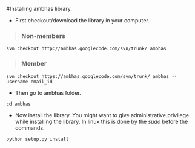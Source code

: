 #Installing ambhas library.

  * First checkout/download the library in your computer.
> ### Non-members ###
```
svn checkout http://ambhas.googlecode.com/svn/trunk/ ambhas
```

> ### Member ###
```
svn checkout https://ambhas.googlecode.com/svn/trunk/ ambhas -- username email_id 
```

  * Then go to ambhas folder.
```
cd ambhas
```

  * Now install the library. You might want to give administrative privilege while installing the library. In linux this is done by the _sudo_ before the commands.
```
python setup.py install
```
